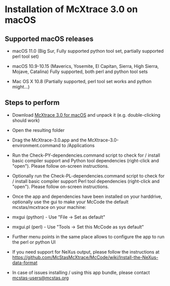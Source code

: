 # Installation of McXtrace 3.0 on macOS 

## Supported macOS releases
* macOS 11.0 (Big Sur, Fully supported python tool set, partially
  supported perl tool set)

* macOS 10.9-10.15 (Maverics, Yosemite, El Capitan, Sierra, High
  Sierra, Mojave, Catalina) Fully supported, both perl and python tool sets

* Mac OS X 10.8 (Partially supported, perl tool set works and python might...)

## Steps to perform

* Download
  [McXtrace 3.0 for macOS](http://download.mcstas.org/mcxtrace-3.0/mac/mcxtrace-3.0.tgz)
  and unpack it (e.g. double-clicking should work)

* Open the resulting folder

* Drag the McXtrace-3.0.app and the McXtrace-3.0-environment.command to
/Applications

* Run the Check-PY-dependencies.command script to check for / install
  basic compiler support and  Python tool dependencies (right-click and "open"). Please follow
  on-screen instructions.

* Optionally run the Check-PL-dependencies.command script to check for
  / install basic compiler support  Perl tool dependencies (right-click and "open"). Please follow
  on-screen instructions.

* Once the app and dependencies have been installed on your harddrive, optionally use the gui to make your McCode
the default mcstas/mcxtrace on your machine:
 * mxgui    (python) - Use "File -> Set as default"
 * mxgui.pl (perl)   - Use "Tools -> Set this McCode as sys default"
 * Further menu points in the same place allows to configure the app to run the perl or python UI

* If you need support for NeXus output, please follow the instructions at 
  https://github.com/McStasMcXtrace/McCode/wiki/Install-the-NeXus-data-format
* In case of issues installing / using this app bundle, please contact mcstas-users@mcstas.org
